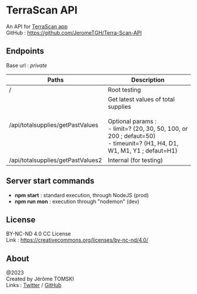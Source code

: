 # TerraScan API

An API for [TerraScan app](https://terrascan.jtapp.dev/)<br />
GitHub : https://github.com/JeromeTGH/Terra-Scan-API

## Endpoints

Base url : *private*

| Paths | Description |
| --- | --- |
| / | Root testing |
| /api/totalsupplies/getPastValues | Get latest values of total supplies<br><br>Optional params :<br>- limit=? (20, 30, 50, 100, or 200 ; defaut=50)<br>- timeunit=? (H1, H4, D1, W1, M1, Y1 ; defaut=H1) |
| /api/totalsupplies/getPastValues2 | Internal (for testing) |


## Server start commands

- **npm start** : standard execution, through NodeJS (prod)
- **npm run mon** : execution through "nodemon" (dev)


## License

BY-NC-ND 4.0 CC License<br />
Link : https://creativecommons.org/licenses/by-nc-nd/4.0/


## About

@2023<br />
Created by Jérôme TOMSKI<br />
Links : [Twitter](https://twitter.com/jerometomski) / [GitHub](https://github.com/JeromeTGH)